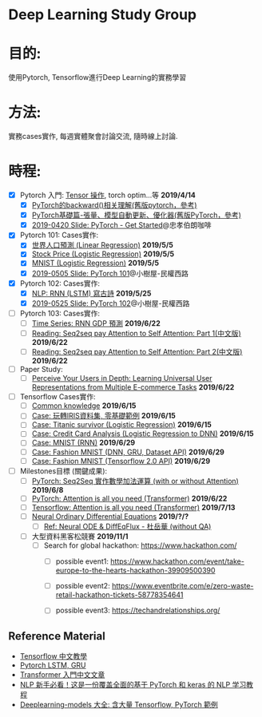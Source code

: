 # Deep Learning Study Group

# 目的:
使用Pytorch, Tensorflow進行Deep Learning的實務學習
# 方法:
實務cases實作, 每週實體聚會討論交流, 隨時線上討論.
# 時程:
+ [X] Pytorch 入門: [Tensor 操作][16], torch optim...等 **2019/4/14**
  + [X] [PyTorch的backward()相关理解(舊版pytorch，參考)][17]
  + [X] [PyTorch基礎篇-張量、模型自動更新、優化器(舊版PyTorch，參考)][18]
  + [X] [2019-0420 Slide: PyTorch - Get Started][21]@忠孝伯朗咖啡 
+ [X] Pytorch 101: Cases實作: 
  + [X] [世界人口預測 (Linear Regression)][6] **2019/5/5**
  + [X] [Stock Price (Logistic Regression)][7] **2019/5/5**
  + [X] [MNIST (Logistic Regression)][12] **2019/5/5**
  + [X] [2019-0505 Slide: PyTorch 101][23]@小樹屋-民權西路
+ [X] Pytorch 102: Cases實作: 
  + [X] [NLP: RNN (LSTM) 寫古詩][24] **2019/5/25**
  + [X] [2019-0525 Slide: PyTorch 102][25]@小樹屋-民權西路
+ [ ] Pytorch 103: Cases實作: 
  + [ ] [Time Series: RNN GDP 預測][28] **2019/6/22**
  + [ ] [Reading: Seq2seq pay Attention to Self Attention: Part 1(中文版)][29] **2019/6/22**
  + [ ] [Reading: Seq2seq pay Attention to Self Attention: Part 2(中文版)][30] **2019/6/22**
+ [ ] Paper Study: 
  + [ ] [Perceive Your Users in Depth: Learning Universal User Representations from Multiple E-commerce Tasks][27] **2019/6/22**  
+ [ ] Tensorflow Cases實作: 
  + [ ] [Common knowledge][3] **2019/6/15**
  + [ ] [Case: 玩轉IRIS資料集, 零基礎範例][5] **2019/6/15**
  + [ ] [Case: Titanic survivor (Logistic Regression)][13] **2019/6/15**
  + [ ] [Case: Credit Card Analysis (Logistic Regression to DNN)][15] **2019/6/15**
  + [ ] [Case: MNIST (RNN)][2] **2019/6/29**
  + [ ] [Case: Fashion MNIST (DNN, GRU, Dataset API)][1] **2019/6/29**
  + [ ] [Case: Fashion MNIST (Tensorflow 2.0 API)][9] **2019/6/29**
+ [ ] Milestones目標 (關鍵成果):
  + [ ] [PyTorch: Seq2Seq 實作數學加法運算 (with or without Attention)][20] **2019/6/8**
  + [ ] [PyTorch: Attention is all you need (Transformer)][4] **2019/6/22**
  + [ ] [Tensorflow: Attention is all you need (Transformer)][8] **2019/7/13**
  + [ ] [Neural Ordinary Differential Equations][14] **2019/?/?**
    + [ ] [Ref: Neural ODE & DiffEqFlux - 杜岳華 (without QA)][22]
  + [ ] 大型資料黑客松競賽 **2019/11/1**
    + [ ] Search for global hackathon: https://www.hackathon.com/
      + [ ] possible event1: https://www.hackathon.com/event/take-europe-to-the-hearts-hackathon-39909500390
      + [ ] possible event2: https://www.eventbrite.com/e/zero-waste-retail-hackathon-tickets-58778354641
      + [ ] possible event3: https://techandrelationships.org/
  

## Reference Material
+ [Tensorflow 中文教學][10]
+ [Pytorch LSTM, GRU][19]
+ [Transformer 入門中文文章][11]
+ [NLP 新手必看！这是一份覆盖全面的基于 PyTorch 和 keras 的 NLP 学习教程][26]
+ [Deeplearning-models 大全: 含大量 Tensorflow, PyTorch 範例][31]


[1]:https://colab.research.google.com/drive/1Nn_9cdSK9yH4nWJx-vdKat8NWnmjopu0
[2]:https://colab.research.google.com/drive/18FqI18psdH30WUJ1uPd6zVgK2AwxO_Bj
[3]:https://medium.com/the-artificial-impostor/notes-understanding-tensorflow-part-1-5f0ebb253ad4
[4]:https://github.com/jadore801120/attention-is-all-you-need-pytorch
[5]:https://www.jianshu.com/p/b86c020747f9
[6]:https://github.com/ZhiqingXiao/pytorch-book/blob/master/chapter05_linear/population.ipynb
[7]:https://github.com/ZhiqingXiao/pytorch-book/blob/master/chapter06_logistic/stock_volume.ipynb
[8]:https://github.com/princewen/tensorflow_practice/tree/master/basic/Basic-Transformer-Demo
[9]:https://www.jianshu.com/p/c7a280600da8
[10]:https://github.com/Hvass-Labs/TensorFlow-Tutorials-Chinese
[11]:https://voidism.github.io/note/2019/02/05/Transformer_Intro/
[12]:https://medium.com/jovian-io/image-classification-using-logistic-regression-in-pytorch-ebb96cc9eb79
[13]:https://codability.in/a-guide-tensorflow-logistic-regression-part-6/
[14]:https://rkevingibson.github.io/blog/neural-networks-as-ordinary-differential-equations/
[15]:https://ipythonquant.wordpress.com/2018/06/20/from-logistic-regression-in-scikit-learn-to-deep-learning-with-tensorflow-a-fraud-detection-case-study-part-iii/
[16]:https://medium.com/jovian-io/pytorch-basics-tensors-and-gradients-eb2f6e8a6eee
[17]:https://blog.csdn.net/douhaoexia/article/details/78821428
[18]:https://fgc.stpi.narl.org.tw/activity/videoDetail/4b1141305d9cd231015d9d0992ef0030
[19]:https://zhuanlan.zhihu.com/p/39191116
[20]:http://zake7749.github.io/2017/09/28/Sequence-to-Sequence-tutorial/
[21]:https://docs.google.com/presentation/d/e/2PACX-1vSVi_bYmbEMRDYON1sJJZfcG2KidmPjh-X7zeoNn7s6eidzgdJgOJevW3xxE2dhO1i6qN-OBM8tnHpq/pub?start=false&loop=false&delayms=3000
[22]:https://www.youtube.com/watch?v=hAA_AfVB89M&app=desktop
[23]:https://docs.google.com/presentation/d/e/2PACX-1vRjpbhBYS6YsE_d03gDK65cWTKFsyko_2XaOCKMYWbPnjZo8eieCExmwycm7sNCuNNb0aiofW96819z/pub?start=false&loop=false&delayms=3000
[24]:https://github.com/chenyuntc/pytorch-book/tree/master/chapter9-%E7%A5%9E%E7%BB%8F%E7%BD%91%E7%BB%9C%E5%86%99%E8%AF%97(CharRNN)
[25]:https://docs.google.com/presentation/d/e/2PACX-1vRDk0aKx6IzVRYPWpwejwoucfgBsltQ_DSF1qftvzeKUGRdmsBz6MQOdLymbP_nwdYJALhG--LvFb3o/pub?start=false&loop=false&delayms=3000
[26]:https://www.leiphone.com/news/201903/lMKp1UxI4aOprIlv.html?fbclid=IwAR3zvIi_LX5KEJR0_wi9rQdH7rI60qojvZL5Qdjd_diymQU9DzatjgsMhkk
[27]:http://delivery.acm.org/10.1145/3220000/3219828/p596-ni.pdf?ip=114.36.19.203&id=3219828&acc=OPENTOC&key=4D4702B0C3E38B35%2E4D4702B0C3E38B35%2E4D4702B0C3E38B35%2E054E54E275136550&__acm__=1559229270_eebb4e18d2fc52764722da7a634be401
[28]:https://github.com/ZhiqingXiao/pytorch-book/tree/master/chapter09_RNN
[29]:https://medium.com/@bgg/seq2seq-pay-attention-to-self-attention-part-1-中文版-2714bbd92727
[30]:https://medium.com/@bgg/seq2seq-pay-attention-to-self-attention-part-2-中文版-ef2ddf8597a4
[31]:https://github.com/rasbt/deeplearning-models
